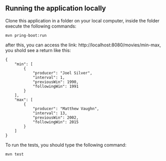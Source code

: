 ## Running the application locally

Clone this application in a folder on your local computer, inside the folder
execute the following commands:

```shell
mvn pring-boot:run
```

after this, you can access the link: http://localhost:8080/movies/min-max, you shold see a return like this:

```
{
    "min": [
        {
            "producer": "Joel Silver",
            "interval": 1,
            "previousWin": 1990,
            "followingWin": 1991
        }
    ],
    "max": [
        {
            "producer": "Matthew Vaughn",
            "interval": 13,
            "previousWin": 2002,
            "followingWin": 2015
        }
    ]
}
```

To run the tests, you should type the following command:

```shell
mvn test
```
